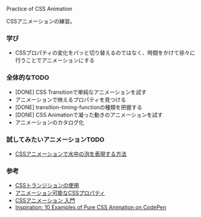 Practice of CSS Animation

CSSアニメーションの練習。

### 学び
- CSSプロパティの変化をパッと切り替えるのではなく、時間をかけて徐々に行うことでアニメーションにする

### 全体的なTODO
- [DONE] CSS Transitionで単純なアニメーションを試す
- アニメーションで映えるプロパティを見つける
- [DONE] transition-timing-functionの種類を把握する
- [DONE] CSS Animationで凝った動きのアニメーションを試す
- アニメーションのカタログ化

### 試してみたいアニメーションTODO
- [CSSアニメーションで水中の泡を表現する方法](https://design.aekana.com/blog/css-animation-bubbles)

### 参考
- [CSSトランジションの使用](https://developer.mozilla.org/ja/docs/Web/CSS/CSS_Transitions/Using_CSS_transitions)
- [アニメーション可能なCSSプロパティ](https://developer.mozilla.org/ja/docs/Web/CSS/CSS_animated_properties)
- [CSSアニメーション 入門](https://qiita.com/soarflat/items/4a302e0cafa21477707f)
- [Inspiration: 10 Examples of Pure CSS Animation on CodePen](https://webdesign.tutsplus.com/articles/pure-css-animation-inspiration-on-codepen--cms-30875)


